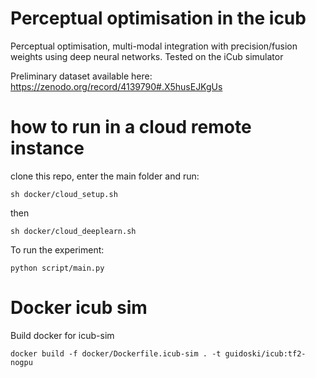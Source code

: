 # Perceptual optimisation in the icub
Perceptual optimisation, multi-modal integration with precision/fusion weights using deep neural networks.
Tested on the iCub simulator

Preliminary dataset available here:
https://zenodo.org/record/4139790#.X5husEJKgUs


# how to run in a cloud remote instance

clone this repo, enter the main folder and run:

```
sh docker/cloud_setup.sh
```

then

```
sh docker/cloud_deeplearn.sh
```

To run the experiment:


```
python script/main.py
```

# Docker icub sim

Build docker for icub-sim

```
docker build -f docker/Dockerfile.icub-sim . -t guidoski/icub:tf2-nogpu
```

